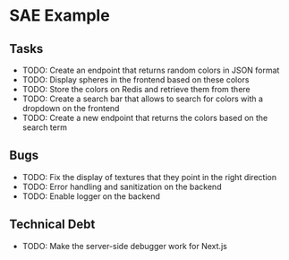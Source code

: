 # SAE Example

## Tasks

- TODO: Create an endpoint that returns random colors in JSON format
- TODO: Display spheres in the frontend based on these colors
- TODO: Store the colors on Redis and retrieve them from there
- TODO: Create a search bar that allows to search for colors with a dropdown on the frontend
- TODO: Create a new endpoint that returns the colors based on the search term

## Bugs

- TODO: Fix the display of textures that they point in the right direction
- TODO: Error handling and sanitization on the backend
- TODO: Enable logger on the backend

## Technical Debt

- TODO: Make the server-side debugger work for Next.js
